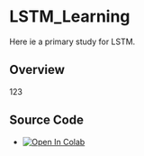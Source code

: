 # LSTM_Learning
Here ie a primary study for LSTM.


## Overview
123


## Source Code
* [![Open In Colab](https://colab.research.google.com/assets/colab-badge.svg)](https://colab.research.google.com/drive/1_12P_F6fGD9XGkdkqkBPlYowOdpCie5W?usp=sharing)


